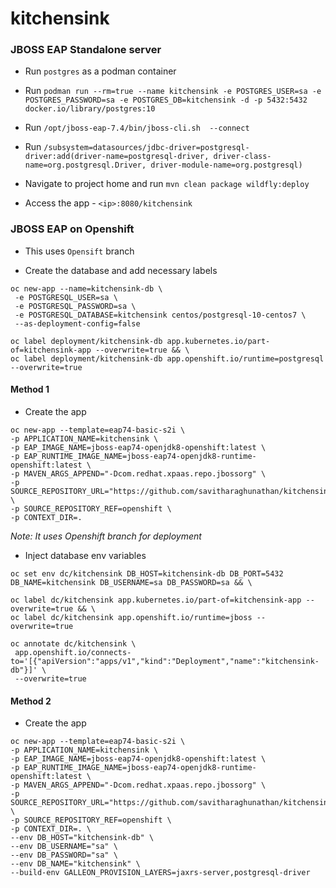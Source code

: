 # kitchensink

### JBOSS EAP Standalone server

* Run `postgres` as a podman container

* Run `podman run --rm=true --name kitchensink -e POSTGRES_USER=sa -e POSTGRES_PASSWORD=sa -e POSTGRES_DB=kitchensink -d -p 5432:5432 docker.io/library/postgres:10`

* Run `/opt/jboss-eap-7.4/bin/jboss-cli.sh  --connect` 
* Run `/subsystem=datasources/jdbc-driver=postgresql-driver:add(driver-name=postgresql-driver, driver-class-name=org.postgresql.Driver, driver-module-name=org.postgresql)`

* Navigate to project home and run `mvn clean package wildfly:deploy`

* Access the app - `<ip>:8080/kitchensink`

### JBOSS EAP on Openshift 

* This uses `Opensift` branch

* Create the database and add necessary labels
```
oc new-app --name=kitchensink-db \
 -e POSTGRESQL_USER=sa \
 -e POSTGRESQL_PASSWORD=sa \
 -e POSTGRESQL_DATABASE=kitchensink centos/postgresql-10-centos7 \
 --as-deployment-config=false

oc label deployment/kitchensink-db app.kubernetes.io/part-of=kitchensink-app --overwrite=true && \
oc label deployment/kitchensink-db app.openshift.io/runtime=postgresql --overwrite=true
```
#### Method 1
* Create the app
```
oc new-app --template=eap74-basic-s2i \
-p APPLICATION_NAME=kitchensink \
-p EAP_IMAGE_NAME=jboss-eap74-openjdk8-openshift:latest \
-p EAP_RUNTIME_IMAGE_NAME=jboss-eap74-openjdk8-runtime-openshift:latest \
-p MAVEN_ARGS_APPEND="-Dcom.redhat.xpaas.repo.jbossorg" \
-p SOURCE_REPOSITORY_URL="https://github.com/savitharaghunathan/kitchensink.git" \
-p SOURCE_REPOSITORY_REF=openshift \
-p CONTEXT_DIR=.
```
_Note: It uses Openshift branch for deployment_

* Inject database env variables

```
oc set env dc/kitchensink DB_HOST=kitchensink-db DB_PORT=5432 DB_NAME=kitchensink DB_USERNAME=sa DB_PASSWORD=sa && \

oc label dc/kitchensink app.kubernetes.io/part-of=kitchensink-app --overwrite=true && \
oc label dc/kitchensink app.openshift.io/runtime=jboss --overwrite=true

oc annotate dc/kitchensink \
 app.openshift.io/connects-to='[{"apiVersion":"apps/v1","kind":"Deployment","name":"kitchensink-db"}]' \
 --overwrite=true
```
#### Method 2
* Create the app
```
oc new-app --template=eap74-basic-s2i \
-p APPLICATION_NAME=kitchensink \
-p EAP_IMAGE_NAME=jboss-eap74-openjdk8-openshift:latest \
-p EAP_RUNTIME_IMAGE_NAME=jboss-eap74-openjdk8-runtime-openshift:latest \
-p MAVEN_ARGS_APPEND="-Dcom.redhat.xpaas.repo.jbossorg" \
-p SOURCE_REPOSITORY_URL="https://github.com/savitharaghunathan/kitchensink.git" \
-p SOURCE_REPOSITORY_REF=openshift \
-p CONTEXT_DIR=. \
--env DB_HOST="kitchensink-db" \
--env DB_USERNAME="sa" \
--env DB_PASSWORD="sa" \
--env DB_NAME="kitchensink" \
--build-env GALLEON_PROVISION_LAYERS=jaxrs-server,postgresql-driver
```
